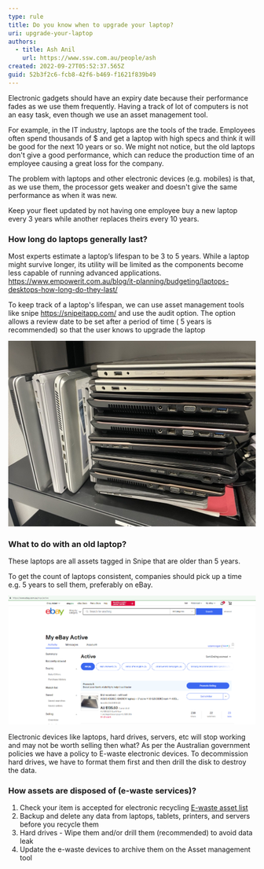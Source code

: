 ```yaml
---
type: rule
title: Do you know when to upgrade your laptop?
uri: upgrade-your-laptop
authors:
  - title: Ash Anil
    url: https://www.ssw.com.au/people/ash
created: 2022-09-27T05:52:37.565Z
guid: 52b3f2c6-fcb8-42f6-b469-f1621f839b49
---
```

Electronic gadgets should have an expiry date because their performance fades as we use them frequently. Having a track of lot of computers is not an easy task, even though we use an asset management tool.  

For example, in the IT industry, laptops are the tools of the trade. Employees often spend thousands of $ and get a laptop with high specs and think it will be good for the next 10 years or so. We might not notice, but the old laptops don't give a good performance, which can reduce the production time of an employee causing a great loss for the company.

The problem with laptops and other electronic devices (e.g. mobiles) is that, as we use them, the processor gets weaker and doesn't give the same performance as when it was new. 

Keep your fleet updated by not having one employee buy a new laptop every 3 years while another replaces theirs every 10 years.



### How long do laptops generally last?

Most experts estimate a laptop’s lifespan to be 3 to 5 years. While a laptop might survive longer, its utility will be limited as the components become less capable of running advanced applications. https://www.empowerit.com.au/blog/it-planning/budgeting/laptops-desktops-how-long-do-they-last/ 

To keep track of a laptop's lifespan, we can use asset management tools like snipe https://snipeitapp.com/ and use the audit option. The option allows a review date to be set after a period of time ( 5 years is recommended) so that the user knows to upgrade the laptop 

![❌Figure: Bad example - Old laptops pilled up in server room](microsoftteams-image-7-.png)

### What to do with an old laptop?

These laptops are all assets tagged in Snipe that are older than 5 years. 

To get the count of laptops consistent, companies should pick up a time e.g. 5 years to sell them, preferably on eBay. 

![✅Figure: Good example - Posted laptop on Ebay to sell](microsoftteams-image-8-.png)

Electronic devices like laptops, hard drives, servers, etc will stop working and may not be worth selling then what? As per the Australian government policies we have a policy to E-waste electronic devices. To decommission hard drives, we have to format them first and then drill the disk to destroy the data.

### How assets are disposed of (e-waste services)?

1. Check your item is accepted for electronic recycling [E-waste asset list](https://www.environment.nsw.gov.au/questions/dispose-or-recycle-e-waste)
2. Backup and delete any data from laptops, tablets, printers, and servers before you recycle them
3. Hard drives - Wipe them and/or drill them (recommended) to avoid data leak
4. Update the e-waste devices to archive them on the Asset management tool